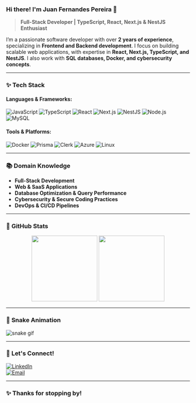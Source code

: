 ### Hi there! I'm Juan Fernandes Pereira 👋

> **Full-Stack Developer | TypeScript, React, Next.js & NestJS Enthusiast**

I’m a passionate software developer with over **2 years of experience**, specializing in **Frontend and Backend development**. I focus on building scalable web applications, with expertise in **React, Next.js, TypeScript, and NestJS**. I also work with **SQL databases, Docker, and cybersecurity concepts**.

---

### ✨ Tech Stack

#### **Languages & Frameworks:**

![JavaScript](https://img.shields.io/badge/JavaScript-F7DF1E?style=for-the-badge&logo=javascript&logoColor=black)
![TypeScript](https://img.shields.io/badge/TypeScript-3178C6?style=for-the-badge&logo=typescript&logoColor=white)
![React](https://img.shields.io/badge/React-61DAFB?style=for-the-badge&logo=react&logoColor=black)
![Next.js](https://img.shields.io/badge/Next.js-000000?style=for-the-badge&logo=nextdotjs&logoColor=white)
![NestJS](https://img.shields.io/badge/NestJS-E0234E?style=for-the-badge&logo=nestjs&logoColor=white)
![Node.js](https://img.shields.io/badge/Node.js-339933?style=for-the-badge&logo=nodedotjs&logoColor=white)
![MySQL](https://img.shields.io/badge/MySQL-4479A1?style=for-the-badge&logo=mysql&logoColor=white)

#### **Tools & Platforms:**

![Docker](https://img.shields.io/badge/Docker-2496ED?style=for-the-badge&logo=docker&logoColor=white)
![Prisma](https://img.shields.io/badge/Prisma-2D3748?style=for-the-badge&logo=prisma&logoColor=white)
![Clerk](https://img.shields.io/badge/Clerk-512BD4?style=for-the-badge&logo=clerk&logoColor=white)
![Azure](https://img.shields.io/badge/Azure-0078D4?style=for-the-badge&logo=microsoftazure&logoColor=white)
![Linux](https://img.shields.io/badge/Linux-FCC624?style=for-the-badge&logo=linux&logoColor=black)

---

### 📚 **Domain Knowledge**

- **Full-Stack Development**
- **Web & SaaS Applications**
- **Database Optimization & Query Performance**
- **Cybersecurity & Secure Coding Practices**
- **DevOps & CI/CD Pipelines**

---

### 📝 **GitHub Stats**

<div align="center">
  <img src="https://github-readme-stats.vercel.app/api?username=juanf3rnandes&show_icons=true&theme=radical&count_private=true&hide=contribs" height="180px"/>
  <img src="https://github-readme-stats.vercel.app/api/top-langs/?username=juanf3rnandes&layout=compact&theme=radical" height="180px"/>
</div>

---

### 🐍 **Snake Animation**

![snake gif](https://github.com/juanf3rnandes/juanf3rnandes/blob/output/github-contribution-grid-snake.svg)

---

### 💬 **Let's Connect!**

[![LinkedIn](https://img.shields.io/badge/LinkedIn-0A66C2?style=for-the-badge&logo=linkedin&logoColor=white)](https://www.linkedin.com/in/fernandesjuan633@gmail.com/)  
[![Email](https://img.shields.io/badge/Email-D14836?style=for-the-badge&logo=gmail&logoColor=white)](mailto:fernandesjuan633@gmail.com)

---

### ✨ **Thanks for stopping by!**
